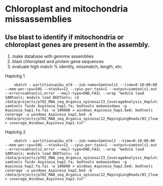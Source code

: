 # Chloroplast and mitochondria missassemblies

## Use blast to identify if mitochondria or chloroplast genes are present in the assembly.

1. make database with genome assemblies
2. blast chloroplast and protein gene sequences
3. evaluate high match % identity, missmatch, length, etc.


Haplotig 1

        sbatch --partition=pibu_el8 --job-name=Samtools1 --time=0-10:00:00 --mem-per-cpu=50G --ntasks=12 --cpus-per-task=1 --output=samtools1.out --error=samtools1.error --mail-type=END,FAIL --wrap "module load SAMtools; module load BEDTools; cd /data/projects/p782_RNA_seq_Argania_spinosa/23_CoverageAnalysis_Haplotigs; samtools faidx Aspinosa_hap1.fa; bedtools makewindows -g Aspinosa_hap1.fa.fai -w 100000 > windows_Aspinosa_hap1.bed; bedtools coverage -a windows_Aspinosa_hap1.bed -b /data/projects/p782_RNA_seq_Argania_spinosa/22_MapingLongReads/03_CleanReads_Haplotigs/CombinedClean_Aspinosa_hap1.bam > coverage_Windows_Aspinosa_hap1.txt"

Haplotig 2
  
        sbatch --partition=pibu_el8 --job-name=Samtool2 --time=0-10:00:00 --mem-per-cpu=50G --ntasks=12 --cpus-per-task=1 --output=samtools2.out --error=samtools2.error --mail-type=END,FAIL --wrap "module load SAMtools; module load BEDTools; cd /data/projects/p782_RNA_seq_Argania_spinosa/23_CoverageAnalysis_Haplotigs; samtools faidx Aspinosa_hap2.fa; bedtools makewindows -g Aspinosa_hap2.fa.fai -w 100000 > windows_Aspinosa_hap2.bed; bedtools coverage -a windows_Aspinosa_hap2.bed -b /data/projects/p782_RNA_seq_Argania_spinosa/22_MapingLongReads/03_CleanReads_Haplotigs/CombinedClean_Aspinosa_hap2.bam > coverage_Windows_Aspinosa_hap2.txt"

